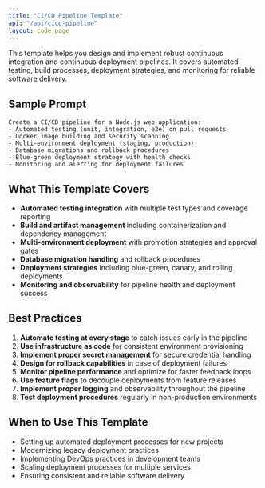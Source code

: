 ```yaml
---
title: "CI/CD Pipeline Template"
api: "/api/cicd-pipeline"
layout: code_page
---
```


This template helps you design and implement robust continuous integration and continuous deployment pipelines. It covers automated testing, build processes, deployment strategies, and monitoring for reliable software delivery.

## Sample Prompt

```
Create a CI/CD pipeline for a Node.js web application:
- Automated testing (unit, integration, e2e) on pull requests
- Docker image building and security scanning
- Multi-environment deployment (staging, production)
- Database migrations and rollback procedures
- Blue-green deployment strategy with health checks
- Monitoring and alerting for deployment failures
```

## What This Template Covers

- **Automated testing integration** with multiple test types and coverage reporting
- **Build and artifact management** including containerization and dependency management
- **Multi-environment deployment** with promotion strategies and approval gates
- **Database migration handling** and rollback procedures
- **Deployment strategies** including blue-green, canary, and rolling deployments
- **Monitoring and observability** for pipeline health and deployment success

## Best Practices

1. **Automate testing at every stage** to catch issues early in the pipeline
2. **Use infrastructure as code** for consistent environment provisioning
3. **Implement proper secret management** for secure credential handling
4. **Design for rollback capabilities** in case of deployment failures
5. **Monitor pipeline performance** and optimize for faster feedback loops
6. **Use feature flags** to decouple deployments from feature releases
7. **Implement proper logging** and observability throughout the pipeline
8. **Test deployment procedures** regularly in non-production environments

## When to Use This Template

- Setting up automated deployment processes for new projects
- Modernizing legacy deployment practices
- Implementing DevOps practices in development teams
- Scaling deployment processes for multiple services
- Ensuring consistent and reliable software delivery
